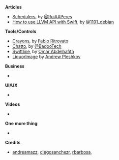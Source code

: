 **Articles** 

* [Schedulers](http://codeplease.io/2015/11/30/schedulers/), by [@RuiAAPeres](https://twitter.com/RuiAAPeres)
* [How to use LLVM API with Swift](http://lowlevelbits.org/how-to-use-llvm-api-with-swift/), by [@1101_debian](https://twitter.com/1101_debian)

**Tools/Controls**

* [Crayons](https://github.com/Sephiroth87/Crayons), by [Fabio Ritrovato](https://twitter.com/Sephiroth87)  
* [Chatto](https://github.com/badoo/Chatto), by [@BadooTech](https://twitter.com/BadooTech)
* [Swiftline](https://github.com/Swiftline/Swiftline), by [Omar Abdelhafith](https://twitter.com/ifnottrue)  
* [LiquorImage](https://github.com/apleshkov/LiquorImage) by [Andrew Pleshkov](https://twitter.com/AndrewPleshkov)

**Business**

* 

**UI/UX**

* 

**Videos**

*

**One more thing**

* 

**Credits**

* [andreamazz](https://github.com/andreamazz), [diegosanchezr](https://github.com/diegosanchezr), [rbarbosa](https://github.com/rbarbosa),
